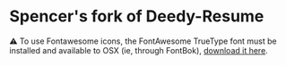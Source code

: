 Spencer's fork of Deedy-Resume
=========================

:warning: To use Fontawesome icons, the FontAwesome TrueType font must be installed and available to OSX (ie, through FontBok), [download it here](http://fontawesome.io/).
